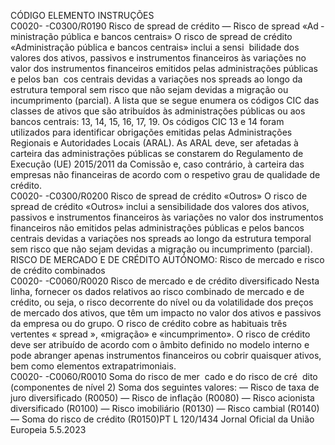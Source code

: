  
CÓDIGO  ELEMENTO  INSTRUÇÕES  
C0020- 
-C0300/R0190  Risco de  spread  de crédito 
— Risco de  spread  «Ad ­
ministração pública e 
bancos centrais»  O risco de  spread  de crédito «Administração pública e bancos centrais» inclui a sensi ­
bilidade dos valores dos ativos, passivos e instrumentos financeiros às variações no 
valor dos instrumentos financeiros emitidos pelas administrações públicas e pelos ban ­
cos centrais devidas a variações nos  spreads  ao longo da estrutura temporal sem risco 
que não sejam devidas a migração ou incumprimento (parcial). 
A lista que se segue enumera os códigos CIC das classes de ativos que são atribuídos às 
administrações públicas ou aos bancos centrais: 13, 14, 15, 16, 17, 19. Os códigos CIC 
13 e 14 foram utilizados para identificar obrigações emitidas pelas Administrações 
Regionais e Autoridades Locais (ARAL). As ARAL deve, ser afetadas à carteira das 
administrações públicas se constarem do Regulamento de Execução (UE) 2015/2011 
da Comissão e, caso contrário, à carteira das empresas não financeiras de acordo com o 
respetivo grau de qualidade de crédito.  
C0020- 
-C0300/R0200  Risco de  spread  de crédito 
«Outros»  O risco de  spread  de crédito «Outros» inclui a sensibilidade dos valores dos ativos, 
passivos e instrumentos financeiros às variações no valor dos instrumentos financeiros 
não emitidos pelas administrações públicas e pelos bancos centrais devidas a variações 
nos  spreads  ao longo da estrutura temporal sem risco que não sejam devidas a migração 
ou incumprimento (parcial).  
RISCO DE MERCADO E DE CRÉDITO AUTÓNOMO: Risco de mercado e risco de crédito combinados  
C0020- 
-C0060/R0020  Risco de mercado e de 
crédito diversificado  Nesta linha, fornecer os dados relativos ao risco combinado de mercado e de crédito, ou 
seja, o risco decorrente do nível ou da volatilidade dos preços de mercado dos ativos, 
que têm um impacto no valor dos ativos e passivos da empresa ou do grupo. O risco 
de crédito cobre as habituais três vertentes « spread », «migração» e «incumprimento». 
O risco de crédito deve ser atribuído de acordo com o âmbito definido no modelo 
interno e pode abranger apenas instrumentos financeiros ou cobrir quaisquer ativos, 
bem como elementos extrapatrimoniais.  
C0020- 
-C0060/R0010  Soma do risco de mer ­
cado e do risco de cré ­
dito (componentes de 
nível 2)  Soma dos seguintes valores: 
— Risco de taxa de juro diversificado (R0050) 
— Risco de inflação (R0080) 
— Risco acionista diversificado (R0100) 
— Risco imobiliário (R0130) 
— Risco cambial (R0140) 
— Soma do risco de crédito (R0150)PT  L 120/1434 Jornal Oficial da União Europeia 5.5.2023